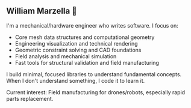## William Marzella 👋

I'm a mechanical/hardware engineer who writes software. I focus on:

- Core mesh data structures and computational geometry
- Engineering visualization and technical rendering
- Geometric constraint solving and CAD foundations
- Field analysis and mechanical simulation
- Fast tools for structural validation and field manufacturing

I build minimal, focused libraries to understand fundamental concepts. When I don't understand something, I code it to learn it.

Current interest: Field manufacturing for drones/robots, especially rapid parts replacement.
